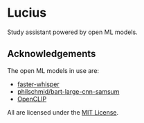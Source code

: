 # Lucius

Study assistant powered by open ML models.

## Acknowledgements

The open ML models in use are:

- [faster-whisper](https://github.com/guillaumekln/faster-whisper)
- [philschmid/bart-large-cnn-samsum](https://huggingface.co/philschmid/bart-large-cnn-samsum)
- [OpenCLIP](https://github.com/mlfoundations/open_clip)

All are licensed under the [MIT License](https://mit-license.org/).
